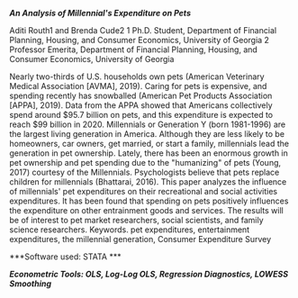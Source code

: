***An Analysis of Millennial's Expenditure on Pets***

Aditi Routh1 and Brenda Cude2
1 Ph.D. Student, Department of Financial Planning, Housing, and Consumer Economics, University of Georgia
2 Professor Emerita, Department of Financial Planning, Housing, and Consumer Economics, University of Georgia

Nearly two-thirds of U.S. households own pets (American Veterinary Medical Association [AVMA], 2019). 
Caring for pets is expensive, and spending recently has snowballed (American Pet Products Association [APPA], 2019). 
Data from the APPA showed that Americans collectively spend around $95.7 billion on pets, and this expenditure is expected to reach $99 billion in 2020. 
Millennials or Generation Y (born 1981-1996) are the largest living generation in America. 
Although they are less likely to be homeowners, car owners, get married, or start a family, millennials lead the generation in pet ownership. 
Lately, there has been an enormous growth in pet ownership and pet spending due to the "humanizing" of pets (Young, 2017) courtesy of the Millennials. 
Psychologists believe that pets replace children for millennials (Bhattarai, 2016). 
This paper analyzes the influence of millennials' pet expenditures on their recreational and social activities expenditures. 
It has been found that spending on pets positively influences the expenditure on other entrainment goods and services. 
The results will be of interest to pet market researchers, social scientists, and family science researchers.
Keywords. pet expenditures, entertainment expenditures, the millennial generation, Consumer Expenditure Survey

***Software used: STATA ***

***Econometric Tools: OLS, Log-Log OLS, Regression Diagnostics, LOWESS Smoothing***
